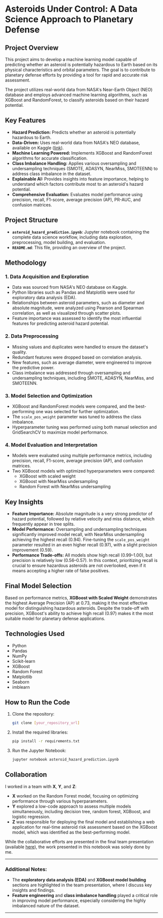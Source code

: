 # Asteroids Under Control: A Data Science Approach to Planetary Defense

## Project Overview

This project aims to develop a machine learning model capable of predicting whether an asteroid is potentially hazardous to Earth based on its physical characteristics and orbital parameters. The goal is to contribute to planetary defense efforts by providing a tool for rapid and accurate risk assessment.

The project utilizes real-world data from NASA's Near-Earth Object (NEO) database and employs advanced machine learning algorithms, such as XGBoost and RandomForest, to classify asteroids based on their hazard potential.

## Key Features

- **Hazard Prediction:** Predicts whether an asteroid is potentially hazardous to Earth.
- **Data-Driven:** Uses real-world data from NASA's NEO database, available on Kaggle ([link](https://www.kaggle.com/datasets/sameepvani/nasa-nearest-earth-objects)).
- **Machine Learning Powered:** Implements XGBoost and RandomForest algorithms for accurate classification.
- **Class Imbalance Handling:** Applies various oversampling and undersampling techniques (SMOTE, ADASYN, NearMiss, SMOTEENN) to address class imbalance in the dataset.
- **Explainable AI:** Provides insights into feature importance, helping to understand which factors contribute most to an asteroid's hazard potential.
- **Comprehensive Evaluation:** Evaluates model performance using precision, recall, F1-score, average precision (AP), PR-AUC, and confusion matrices.

## Project Structure

- **`asteroid_hazard_prediction.ipynb`**: Jupyter notebook containing the complete data science workflow, including data exploration, preprocessing, model building, and evaluation.
- **`README.md`**: This file, providing an overview of the project.

## Methodology

### 1. Data Acquisition and Exploration

- Data was sourced from NASA's NEO database on Kaggle.
- Python libraries such as Pandas and Matplotlib were used for exploratory data analysis (EDA).
- Relationships between asteroid parameters, such as diameter and absolute magnitude, were analyzed using Pearson and Spearman correlation, as well as visualized through scatter plots.
- Feature importance was assessed to identify the most influential features for predicting asteroid hazard potential.

### 2. Data Preprocessing

- Missing values and duplicates were handled to ensure the dataset's quality.
- Redundant features were dropped based on correlation analysis.
- New features, such as average diameter, were engineered to improve the predictive power.
- Class imbalance was addressed through oversampling and undersampling techniques, including SMOTE, ADASYN, NearMiss, and SMOTEENN.

### 3. Model Selection and Optimization

- XGBoost and RandomForest models were compared, and the best-performing one was selected for further optimization.
- The `scale_pos_weight` parameter was tuned to address the class imbalance.
- Hyperparameter tuning was performed using both manual selection and GridSearchCV to maximize model performance.

### 4. Model Evaluation and Interpretation

- Models were evaluated using multiple performance metrics, including precision, recall, F1-score, average precision (AP), and confusion matrices.
- Two XGBoost models with optimized hyperparameters were compared: 
  - XGBoost with scaled weight
  - XGBoost with NearMiss undersampling
  - Random Forest with NearMiss undersampling

## Key Insights

- **Feature Importance:** Absolute magnitude is a very strong predictor of hazard potential, followed by relative velocity and miss distance, which frequently appear in tree splits.
- **Model Performance:** Oversampling and undersampling techniques significantly improved model recall, with NearMiss undersampling achieving the highest recall (0.94). Fine-tuning the `scale_pos_weight` parameter resulted in an even higher recall (0.97), with a slight precision improvement (0.59).
- **Performance Trade-offs:** All models show high recall (0.99–1.00), but precision is relatively low (0.56–0.57). In this context, prioritizing recall is crucial to ensure hazardous asteroids are not overlooked, even if it means accepting a higher rate of false positives.

## Final Model Selection

Based on performance metrics, **XGBoost with Scaled Weight** demonstrates the highest Average Precision (AP) at 0.73, making it the most effective model for distinguishing hazardous asteroids. Despite the trade-off with precision, XGBoost's ability to achieve high recall (0.97) makes it the most suitable model for planetary defense applications.

## Technologies Used

- Python
- Pandas
- NumPy
- Scikit-learn
- XGBoost
- Random Forest
- Matplotlib
- Seaborn
- imblearn

## How to Run the Code

1. Clone the repository: 
    ```bash
    git clone [your_repository_url]
    ```
2. Install the required libraries:
    ```bash
    pip install -r requirements.txt
    ```
3. Run the Jupyter Notebook:
    ```bash
    jupyter notebook asteroid_hazard_prediction.ipynb
    ```

## Collaboration

I worked in a team with **X**, **Y**, and **Z**:

- **X** worked on the Random Forest model, focusing on optimizing performance through various hyperparameters.
- **Y** explored a low-code approach to assess multiple models simultaneously, including decision tree, random forest, XGBoost, and logistic regression.
- **Z** was responsible for deploying the final model and establishing a web application for real-time asteroid risk assessment based on the XGBoost model, which was identified as the best-performing model.

While the collaborative efforts are presented in the final team presentation (available [here](link)), the work presented in this notebook was solely done by me.

---

### Additional Notes:

- The **exploratory data analysis (EDA)** and **XGBoost model building** sections are highlighted in the team presentation, where I discuss key insights and findings.
- **Feature engineering** and **class imbalance handling** played a critical role in improving model performance, especially considering the highly imbalanced nature of the dataset.

---

